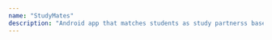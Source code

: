 ```yaml
---
name: "StudyMates"
description: "Android app that matches students as study partnerss based on studying preferences like location, courses, and learning styles."
---
```

